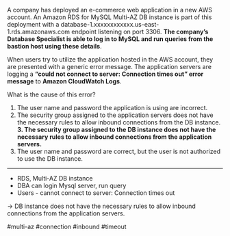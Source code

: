 A company has deployed an e-commerce web application in a new AWS account. An Amazon RDS for MySQL Multi-AZ DB instance is part of this deployment with a database-1.xxxxxxxxxxxx.us-east- 1.rds.amazonaws.com endpoint listening on port 3306. **The company’s Database Specialist is able to log in to MySQL and run queries from the bastion host using these details**.
  
When users try to utilize the application hosted in the AWS account, they are presented with a generic error message. The application servers are logging a **“could not connect to server: Connection times out” error message** to **Amazon CloudWatch Logs**.  
  
What is the cause of this error?

1. The user name and password the application is using are incorrect.
2. The security group assigned to the application servers does not have the necessary rules to allow inbound connections from the DB instance.
**3. The security group assigned to the DB instance does not have the necessary rules to allow inbound connections from the application servers.**
4. The user name and password are correct, but the user is not authorized to use the DB instance.

---
- RDS, Multi-AZ DB instance
- DBA can login Mysql server, run query
- Users - cannot connect to server: Connection times out

-> DB instance does not have the necessary rules to allow inbound connections from the application servers.

#multi-az #connection #inbound #timeout
